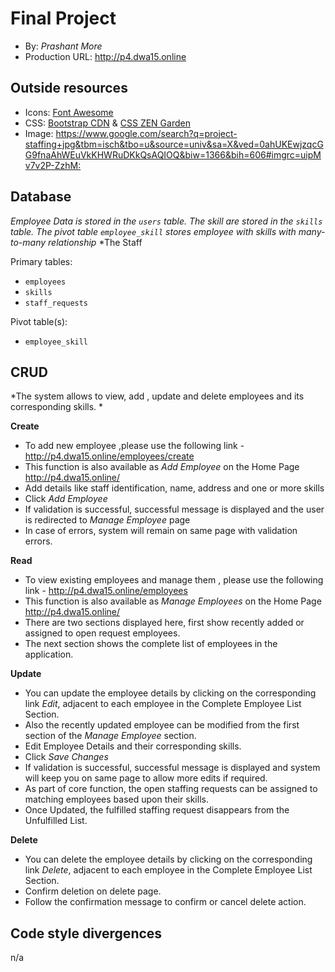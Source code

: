 # Final Project		
+ By: *Prashant More*
+ Production URL: <http://p4.dwa15.online>

## Outside resources
+ Icons: [Font Awesome](https://fontawesome.com)
+ CSS: [Bootstrap CDN](https://www.bootstrapcdn.com) & [CSS ZEN Garden](http://csszengarden.com)
+ Image: <https://www.google.com/search?q=project-staffing+jpg&tbm=isch&tbo=u&source=univ&sa=X&ved=0ahUKEwjzqcGG9fnaAhWEuVkKHWRuDKkQsAQIOQ&biw=1366&bih=606#imgrc=uipMv7v2P-ZzhM:>


## Database
*Employee Data is stored in the `users` table. The skill  are stored in  the `skills` table.*
*The pivot table `employee_skill` stores  employee with skills with many-to-many relationship*
*The Staff 

Primary tables:
  + `employees`
  + `skills`
  + `staff_requests`
  
Pivot table(s):
  + `employee_skill`


## CRUD
*The system allows to view, add , update and delete employees and its corresponding skills. *

__Create__
  + To add new employee ,please use the following link - <http://p4.dwa15.online/employees/create>
  + This function is also available as *Add Employee* on the Home Page <http://p4.dwa15.online/>
  + Add details like staff identification, name, address and one or more skills
  + Click *Add Employee*
  + If validation is successful, successful message is displayed  and the user is redirected to *Manage Employee* page
  + In case of errors, system will remain on same page with validation errors.
  
__Read__
  + To view existing employees and manage them , please use the following link - <http://p4.dwa15.online/employees>
  + This function is also available as *Manage Employees* on the Home Page <http://p4.dwa15.online/>
  + There are two sections displayed here, first show recently added or assigned to open request employees.
  + The next section shows the complete list of employees in the application.
  
__Update__
  + You can update the employee details by clicking on the corresponding link *Edit*, adjacent to each employee in the Complete Employee List Section.
  + Also the recently updated employee can be modified from the first section of the *Manage Employee* section.
  + Edit Employee Details and  their corresponding skills.
  + Click *Save Changes*
  + If validation is successful, successful message is displayed and  system will keep you on same page to allow more edits if required.
  + As part of core function, the open staffing requests can be assigned to matching employees based upon their skills.
  + Once Updated, the fulfilled staffing request disappears from the Unfulfilled List.
  
__Delete__
  + You can delete the employee details by clicking on the corresponding link *Delete*, adjacent to each employee in the Complete Employee List Section.
  + Confirm deletion on delete page.
  + Follow the confirmation message to confirm or cancel delete action.

## Code style divergences
n/a